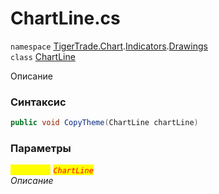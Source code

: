 
# ChartLine.cs
`namespace` [TigerTrade.Chart](../../../TigerTrade.Chart.md).[Indicators](../../../TigerTrade.Chart/Indicators.md).[Drawings](../../../TigerTrade.Chart/Indicators/Drawings.md)  
    `class` [ChartLine](../../ChartLine.cs.md)

Описание

### Синтаксис
```csharp
public void CopyTheme(ChartLine chartLine)
```

### Параметры  
<mark style="color:yellow;">`chartLine`</mark> <mark style="color:red;">*`ChartLine`*</mark>  
 *Описание*  
  

                    
                    